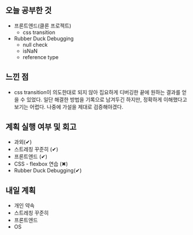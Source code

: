 ## 오늘 공부한 것

- 프론트엔드(클론 프로젝트)
  - css transition
- Rubber Duck Debugging
  - null check
  - isNaN
  - reference type

## 느낀 점

- css transition이 의도한대로 되지 않아 집요하게 디버깅한 끝에 원하는 결과를 얻을 수 있었다. 일단 해결한 방법을 기록으로 남겨두긴 하지만, 정확하게 이해했다고 보기는 어렵다. 나중에 가설을 제대로 검증해야겠다.

## 계획 실행 여부 및 회고

- 과외(&#10004;)
- 스트레칭 꾸준히 (&#10004;)
- 프론트엔드 (&#10004;)
- CSS - flexbox 연습 (&#10006;)
- Rubber Duck Debugging(&#10004;)

## 내일 계획

- 개인 약속
- 스트레칭 꾸준히
- 프론트엔드
- OS
